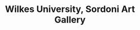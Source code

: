 ---
layout: repo
title: "Wilkes University, Sordoni Art Gallery"
id: 15167
permalink: repos/15167/
---